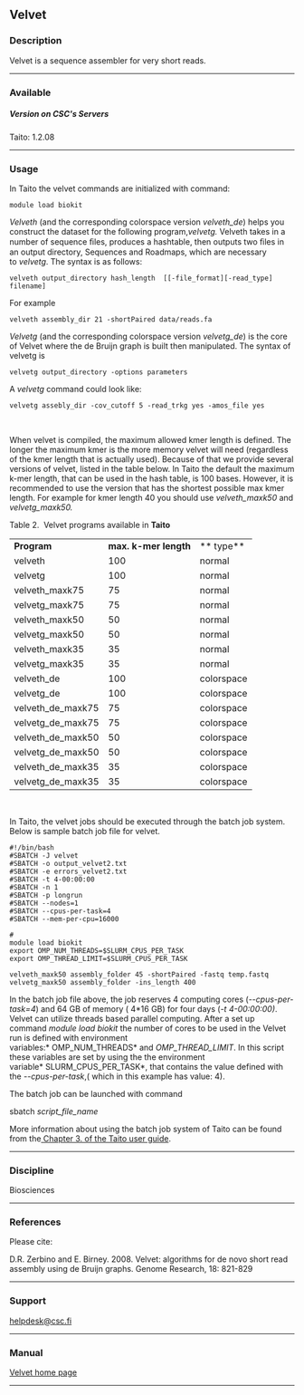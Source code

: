 ## Velvet

### Description

Velvet is a sequence assembler for very short reads.

------------------------------------------------------------------------

### Available

##### Version on CSC's Servers

Taito: 1.2.08

------------------------------------------------------------------------

### Usage

In Taito the velvet commands are initialized with command:

    module load biokit

*Velveth* (and the corresponding colorspace version *velveth\_de*) helps
you construct the dataset for the following program,*velvetg.* Velveth
takes in a number of sequence ﬁles, produces a hashtable, then outputs
two ﬁles in an output directory, Sequences and Roadmaps, which are
necessary to *velvetg*. The syntax is as follows:

    velveth output_directory hash_length  [[-file_format][-read_type] filename]

For example

    velveth assembly_dir 21 -shortPaired data/reads.fa

*Velvetg* (and the corresponding colorspace version *velvetg\_de*) is
the core of Velvet where the de Bruijn graph is built then manipulated.
The syntax of velvetg is

    velvetg output_directory -options parameters

A *velvetg* command could look like:

    velvetg assebly_dir -cov_cutoff 5 -read_trkg yes -amos_file yes

 

When velvet is compiled, the maximum allowed kmer length is defined. The
longer the maximum kmer is the more memory velvet will need (regardless
of the kmer length that is actually used). Because of that we provide
several versions of velvet, listed in the table below. In Taito the
default the maximum k-mer length, that can be used in the hash table, is
100 bases. However, it is recommended to use the version that has the
shortest possible max kmer length. For example for kmer length 40 you
should use *velveth\_maxk50* and *velvetg\_maxk50.*

  
Table 2.  Velvet programs available in **Taito**

|                     |                       |            |
|---------------------|-----------------------|------------|
| **Program**         | **max. k-mer length** | ** type**  |
| velveth             | 100                   | normal     |
| velvetg             | 100                   | normal     |
| velveth\_maxk75     | 75                    | normal     |
| velvetg\_maxk75     | 75                    | normal     |
| velveth\_maxk50     | 50                    | normal     |
| velvetg\_maxk50     | 50                    | normal     |
| velveth\_maxk35     | 35                    | normal     |
| velvetg\_maxk35     | 35                    | normal     |
| velveth\_de         | 100                   | colorspace |
| velvetg\_de         | 100                   | colorspace |
| velveth\_de\_maxk75 | 75                    | colorspace |
| velvetg\_de\_maxk75 | 75                    | colorspace |
| velveth\_de\_maxk50 | 50                    | colorspace |
| velvetg\_de\_maxk50 | 50                    | colorspace |
| velveth\_de\_maxk35 | 35                    | colorspace |
| velvetg\_de\_maxk35 | 35                    | colorspace |

 

In Taito, the velvet jobs should be executed through the batch job
system. Below is sample batch job file for velvet.

    #!/bin/bash
    #SBATCH -J velvet
    #SBATCH -o output_velvet2.txt
    #SBATCH -e errors_velvet2.txt
    #SBATCH -t 4-00:00:00
    #SBATCH -n 1
    #SBATCH -p longrun
    #SBATCH --nodes=1
    #SBATCH --cpus-per-task=4
    #SBATCH --mem-per-cpu=16000

    #
    module load biokit
    export OMP_NUM_THREADS=$SLURM_CPUS_PER_TASK
    export OMP_THREAD_LIMIT=$SLURM_CPUS_PER_TASK

    velveth_maxk50 assembly_folder 45 -shortPaired -fastq temp.fastq
    velvetg_maxk50 assembly_folder -ins_length 400

In the batch job file above, the job reserves 4 computing cores
(*--cpus-per-task=4*) and 64 GB of memory ( 4\*16 GB) for four days (*-t
4-00:00:00)*. Velvet can utilize threads based parallel computing. After
a set up command *module load biokit* the number of cores to be used in
the Velvet run is defined with environment
variables:* OMP\_NUM\_THREADS* and *OMP\_THREAD\_LIMIT*. In this script
these variables are set by using the the environment
variable* SLURM\_CPUS\_PER\_TASK*, that contains the value defined with
the *--cpus-per-task*,( which in this example has value: 4).

The batch job can be launched with command

sbatch *script\_file\_name*

More information about using the batch job system of Taito can be found
from the[ Chapter 3. of the Taito user guide].

------------------------------------------------------------------------

### Discipline

Biosciences  

------------------------------------------------------------------------

### References

Please cite:

D.R. Zerbino and E. Birney. 2008. Velvet: algorithms for de novo short
read assembly using de Bruijn graphs. Genome Research, 18: 821-829

------------------------------------------------------------------------

### Support

helpdesk@csc.fi

------------------------------------------------------------------------

### Manual

[Velvet home page]

------------------------------------------------------------------------

  [ Chapter 3. of the Taito user guide]: https://research.csc.fi/taito-batch-jobs
  [Velvet home page]: http://en.wikipedia.org/wiki/Velvet_assembler
